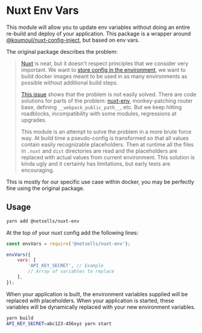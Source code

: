 # Nuxt Env Vars

This module will allow you to update env variables without doing an entire re-build and deploy of your application. This package is a wrapper around [@koumoul/nuxt-config-inject](http://npmjs.com/package/@koumoul/nuxt-config-inject), but based on env vars.

The original package describes the problem:

> [Nuxt](https://fr.nuxtjs.org/) is neat, but it doesn't respect principles that we consider very important. We want to [store config in the environment](https://12factor.net/config), we want to build docker images meant to be used in as many environments as possible without additional build steps.
>
> [This issue](https://github.com/nuxt/nuxt.js/issues/5100) shows that the problem is not easily solved. There are code solutions for parts of the problem: [nuxt-env](https://github.com/samtgarson/nuxt-env), monkey-patching router base, defining `__webpack_public_path__`, etc. But we keep hitting roadblocks, incompatibility with some modules, regressions at upgrades.
>
> This module is an attempt to solve the problem in a more brute force way. At build time a pseudo-config is transformed so that all values contain easily recognizable placeholders. Then at runtime all the files in `.nuxt` and `dist` directories are read and the placeholders are replaced with actual values from current environment. This solution is kinda ugly and it certainly has limitations, but early tests are encouraging.
 
 This is mostly for our specific use case within docker, you may be perfectly fine using the original package.
 
 ## Usage
 
 ```sh
yarn add @netsells/nuxt-env 
```

At the top of your nuxt config add the following lines:

```js
const envVars = require('@netsells/nuxt-env');

envVars({
    vars: [
        'API_KEY_SECRET', // Example
        // Array of variables to replace 
    ],
});
```

When your application is built, the environment variables supplied will be replaced with placeholders. When your application is started, these variables will be dynamically replaced with your new environment variables.

```sh
yarn build
API_KEY_SECRET=abc123-456xyz yarn start
```
